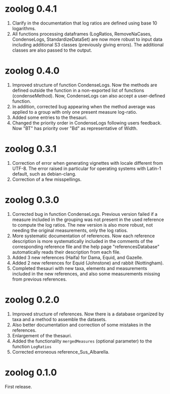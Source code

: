 # zoolog 0.4.1
1. Clarify in the documentation that log ratios are defined using base 10 
   logarithms.
2. All functions processing dataframes (LogRatios, RemoveNaCases, CondenseLogs,
   StandardizeDataSet) are now more robust to input data including additional 
   S3 classes (previously giving errors). The additional classes are also passed
   to the output.

# zoolog 0.4.0
1. Improved structure of function CondenseLogs. Now the methods are defined
   outside the function in a non-exported list of functions (condenseMethod).
   Now, CondenseLogs can also accept a user-defined function.
2. In addition, corrected bug appearing when the method average was applied to
   a group with only one present measure log-ratio.
3. Added some entries to the thesauri.
4. Changed the priority order in CondenseLogs following users feedback. 
   Now "BT" has priority over "Bd" as representative of Width. 

# zoolog 0.3.1
1. Correction of error when generating vignettes with locale different from
   UTF-8. The error raised in particular for operating systems with Latin-1
   default, such as debian-clang.
2. Correction of a few misspellings. 

# zoolog 0.3.0
1. Corrected bug in function CondenseLogs. 
   Previous version failed if a measure included in the grouping was not 
   present in the used reference to compute the log ratios.
   The new version is also more robust, not needing the original
   measurements, only the log ratios.
2. More systematic documentation of references. Now each reference
   description is more systematically included in the comments of the
   corresponding reference file and the help page "referencesDatabase"
   automatically reads their description from each file.
3. Added 3 new references (Haifa) for Dama, Equid, and Gazelle.
4. Added 2 new references for Equid (Johnstone) and rabbit (Nottingham).
5. Completed thesauri with new taxa, elements and measurements 
   included in the new references, and also some measurements missing 
   from previous references.

# zoolog 0.2.0
1. Improved structure of references. Now there is a database organized by taxa 
   and a method to assemble the datasets.
2. Also better documentation and correction of some mistakes in the references.
3. Enlargement of the thesauri.
4. Added the functionality `mergedMeasures` (optional parameter) to the function
   `LogRatios`
5. Corrected erroneous reference_Sus_Albarella.

# zoolog 0.1.0
First release.

